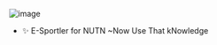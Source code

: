 ![image](https://github.com/GitDevLuca/GitDevLuca/assets/133748737/363c8e82-bb28-48e1-bdae-46a5cb209eeb)




- ✨ E-Sportler for NUTN
                    ~Now Use That kNowledge

<!---
GitDevLuca/GitDevLuca is a ✨ special ✨ repository because its `README.md` (this file) appears on your GitHub profile.
You can click the Preview link to take a look at your changes.
--->

